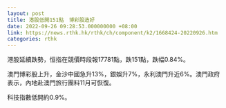 ```yaml
---
layout: post
title: 港股低開151點　博彩股造好
date: 2022-09-26 09:28:53.000000000 +08:00
link: https://news.rthk.hk/rthk/ch/component/k2/1668424-20220926.htm
categories: rthk
---
```


港股延續跌勢，恒指在競價時段報17781點，跌151點，跌幅0.84%。

澳門博彩股上升，金沙中國急升13%，銀娛升7%，永利澳門升近6%。澳門政府表示，內地赴澳門旅行團料11月可恢復。

科技指數低開約0.9%。
